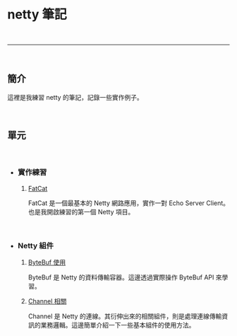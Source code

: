 # netty 筆記

<br>

-----------------------

<br>


## 簡介

這裡是我練習 netty 的筆記，記錄一些實作例子。

<br>

## 單元

<br>

*   ### 實作練習
    
    1.  [FatCat](./fatcat)

	    FatCat 是一個最基本的 Netty 網路應用，實作一對 Echo Server Client。也是我開啟練習的第一個 Netty 項目。
	
	<br>
	
*   ### Netty 組件
	
    1.  [ByteBuf 使用](./nettynote-bytebuf)

        ByteBuf 是 Netty 的資料傳輸容器。這邊透過實際操作 ByteBuf API 來學習。
        
    2.  [Channel 相關](./nettynote-channel)
    
        Channel 是 Netty 的連線。其衍伸出來的相關組件，則是處理連線傳輸資訊的業務邏輯。這邊簡單介紹一下一些基本組件的使用方法。